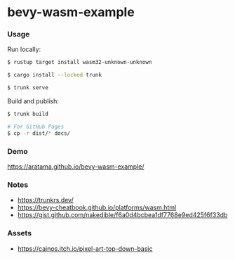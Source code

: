 # bevy-wasm-example

### Usage

Run locally:

```bash
$ rustup target install wasm32-unknown-unknown

$ cargo install --locked trunk

$ trunk serve
```

Build and publish:

```bash
$ trunk build

# For GitHub Pages
$ cp -r dist/* docs/
```

### Demo

https://aratama.github.io/bevy-wasm-example/

### Notes

- https://trunkrs.dev/
- https://bevy-cheatbook.github.io/platforms/wasm.html
- https://gist.github.com/nakedible/f6a0d4bcbea1df7768e9ed425f6f33db

### Assets

- https://cainos.itch.io/pixel-art-top-down-basic